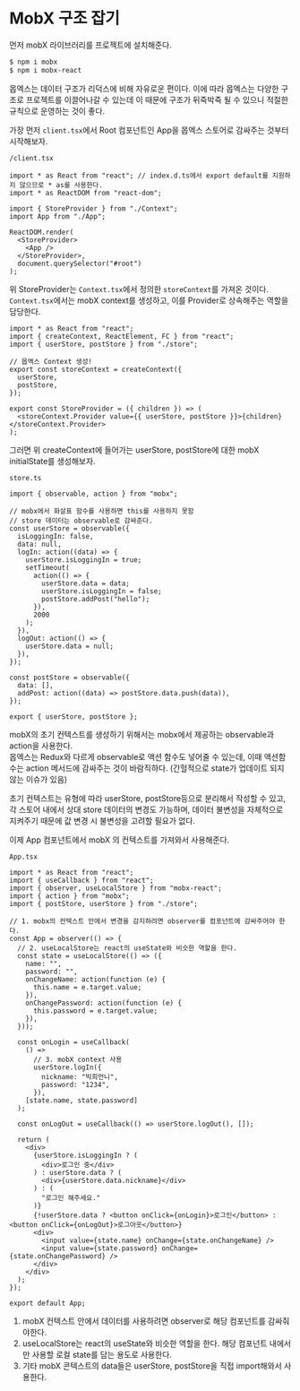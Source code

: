 ﻿# MobX 구조 잡기

먼저 mobX 라이브러리를 프로젝트에 설치해준다.

```bash
$ npm i mobx
$ npm i mobx-react
```

몹엑스는 데이터 구조가 리덕스에 비해 자유로운 편이다. 이에 따라 몹엑스는 다양한 구조로 프로젝트를 이끌어나갈 수 있는데 이 때문에 구조가 뒤죽박죽 될 수 있으니 적절한 규칙으로 운영하는 것이 좋다.

가장 먼저 `client.tsx`에서 Root 컴포넌트인 App을 몹엑스 스토어로 감싸주는 것부터 시작해보자.

`/client.tsx`

```tsx
import * as React from "react"; // index.d.ts에서 export default를 지원하지 않으므로 * as를 사용한다.
import * as ReactDOM from "react-dom";

import { StoreProvider } from "./Context";
import App from "./App";

ReactDOM.render(
  <StoreProvider>
    <App />
  </StoreProvider>,
  document.querySelector("#root")
);
```

위 StoreProvider는 `Context.tsx`에서 정의한 `storeContext`를 가져온 것이다.  
`Context.tsx`에서는 mobX context를 생성하고, 이를 Provider로 상속해주는 역할을 담당한다.

```tsx
import * as React from "react";
import { createContext, ReactElement, FC } from "react";
import { userStore, postStore } from "./store";

// 몹엑스 Context 생성!
export const storeContext = createContext({
  userStore,
  postStore,
});

export const StoreProvider = ({ children }) => (
  <storeContext.Provider value={{ userStore, postStore }}>{children}</storeContext.Provider>
);
```

그러면 위 createContext에 들어가는 userStore, postStore에 대한 mobX initialState를 생성해보자.

`store.ts`

```tsx
import { observable, action } from "mobx";

// mobx에서 화살표 함수를 사용하면 this를 사용하지 못함
// store 데이터는 observable로 감싸준다.
const userStore = observable({
  isLoggingIn: false,
  data: null,
  logIn: action((data) => {
    userStore.isLoggingIn = true;
    setTimeout(
      action(() => {
        userStore.data = data;
        userStore.isLoggingIn = false;
        postStore.addPost("hello");
      }),
      2000
    );
  }),
  logOut: action(() => {
    userStore.data = null;
  }),
});

const postStore = observable({
  data: [],
  addPost: action((data) => postStore.data.push(data)),
});

export { userStore, postStore };
```

mobX의 초기 컨텍스트를 생성하기 위해서는 mobx에서 제공하는 observable과 action을 사용한다.  
몹엑스는 Redux와 다르게 observable로 액션 함수도 넣어줄 수 있는데, 이때 액션함수는 action 메서드에 감싸주는 것이 바람직하다. (간헐적으로 state가 업데이트 되지 않는 이슈가 있음)

초기 컨텍스트는 유형에 따라 userStore, postStore등으로 분리해서 작성할 수 있고, 각 스토어 내에서 상대 store 데이터의 변경도 가능하며, 데이터 불변성을 자체적으로 지켜주기 때문에 값 변경 시 불변성을 고려할 필요가 없다.

이제 App 컴포넌트에서 mobX 의 컨텍스트를 가져와서 사용해준다.

`App.tsx`

```tsx
import * as React from "react";
import { useCallback } from "react";
import { observer, useLocalStore } from "mobx-react";
import { action } from "mobx";
import { postStore, userStore } from "./store";

// 1. mobx의 컨텍스트 안에서 변경을 감지하려면 observer를 컴포넌트에 감싸주어야 한다.
const App = observer(() => {
  // 2. useLocalStore는 react의 useState와 비슷한 역할을 한다.
  const state = useLocalStore(() => ({
    name: "",
    password: "",
    onChangeName: action(function (e) {
      this.name = e.target.value;
    }),
    onChangePassword: action(function (e) {
      this.password = e.target.value;
    }),
  }));

  const onLogin = useCallback(
    () =>
      // 3. mobX context 사용
      userStore.logIn({
        nickname: "빅희언니",
        password: "1234",
      }),
    [state.name, state.password]
  );

  const onLogOut = useCallback(() => userStore.logOut(), []);

  return (
    <div>
      {userStore.isLoggingIn ? (
        <div>로그인 중</div>
      ) : userStore.data ? (
        <div>{userStore.data.nickname}</div>
      ) : (
        "로그인 해주세요."
      )}
      {!userStore.data ? <button onClick={onLogin}>로그인</button> : <button onClick={onLogOut}>로그아웃</button>}
      <div>
        <input value={state.name} onChange={state.onChangeName} />
        <input value={state.password} onChange={state.onChangePassword} />
      </div>
    </div>
  );
});

export default App;
```

1. mobX 컨텍스트 안에서 데이터를 사용하려면 observer로 해당 컴포넌트를 감싸줘야한다.
2. useLocalStore는 react의 useState와 비슷한 역할을 한다. 해당 컴포넌트 내에서만 사용할 로컬 state를 담는 용도로 사용한다.
3. 기타 mobX 콘텍스트의 data들은 userStore, postStore을 직접 import해와서 사용한다.
